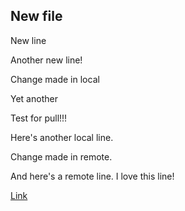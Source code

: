## New file

New line

Another new line!

Change made in local

Yet another

Test for pull!!!

Here's another local line.

Change made in remote.

And here's a remote line. I love this line!

[Link](https://en.wikipedia.org/wiki/Copa_del_Rey)
